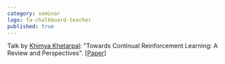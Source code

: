 ```yaml
---
category: seminar
logo: fa-chalkboard-teacher
published: true
---
```


Talk by [Khimya Khetarpal](https://kkhetarpal.github.io/): "Towards Continual Reinforcement Learning: A Review and Perspectives". [[Paper](https://arxiv.org/abs/2012.13490)]


